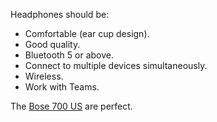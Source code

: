 Headphones should be:
* Comfortable (ear cup design).
* Good quality.
* Bluetooth 5 or above.
* Connect to multiple devices simultaneously.
* Wireless.
* Work with Teams.

The [Bose 700 US](https://www.bose.com/en_us/products/headphones/noise_cancelling_headphones/noise-cancelling-headphones-700-conferencing.html) are perfect.
